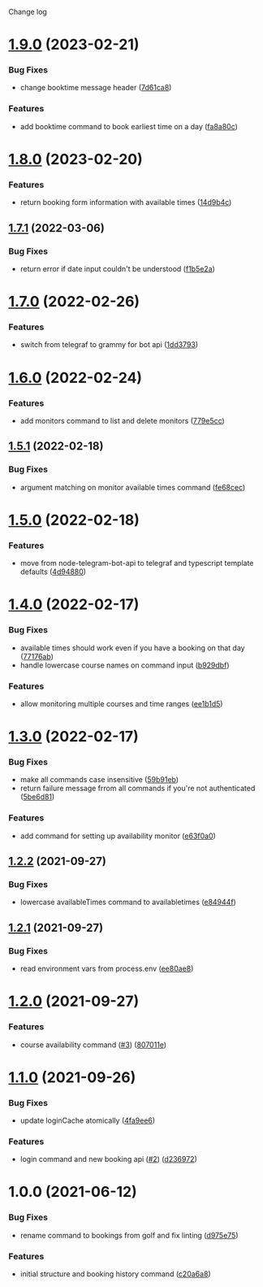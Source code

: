 Change log

# [1.9.0](https://github.com/zp-bots-telegram/intelligent-golf-bot/compare/v1.8.0...v1.9.0) (2023-02-21)


### Bug Fixes

* change booktime message header ([7d61ca8](https://github.com/zp-bots-telegram/intelligent-golf-bot/commit/7d61ca8d32efd1459ac9e1687cc2c2f3907dab4f))


### Features

* add booktime command to book earliest time on a day ([fa8a80c](https://github.com/zp-bots-telegram/intelligent-golf-bot/commit/fa8a80cf5836b235e3e07af460881f7fdc7de708))

# [1.8.0](https://github.com/zp-bots-telegram/intelligent-golf-bot/compare/v1.7.1...v1.8.0) (2023-02-20)


### Features

* return booking form information with available times ([14d9b4c](https://github.com/zp-bots-telegram/intelligent-golf-bot/commit/14d9b4c463e7a814f31b7991e43c65228269271d))

## [1.7.1](https://github.com/zp-bots-telegram/intelligent-golf-bot/compare/v1.7.0...v1.7.1) (2022-03-06)


### Bug Fixes

* return error if date input couldn't be understood ([f1b5e2a](https://github.com/zp-bots-telegram/intelligent-golf-bot/commit/f1b5e2a73fb916207fec62b797334d1751020dff))

# [1.7.0](https://github.com/zp-bots-telegram/intelligent-golf-bot/compare/v1.6.0...v1.7.0) (2022-02-26)


### Features

* switch from telegraf to grammy for bot api ([1dd3793](https://github.com/zp-bots-telegram/intelligent-golf-bot/commit/1dd379364c054eea0722d89cec8ebd7a96066b5e))

# [1.6.0](https://github.com/zp-bots-telegram/intelligent-golf-bot/compare/v1.5.1...v1.6.0) (2022-02-24)


### Features

* add monitors command to list and delete monitors ([779e5cc](https://github.com/zp-bots-telegram/intelligent-golf-bot/commit/779e5cc6af6ac07f6146a791de84dd56d270d701))

## [1.5.1](https://github.com/zp-bots-telegram/intelligent-golf-bot/compare/v1.5.0...v1.5.1) (2022-02-18)


### Bug Fixes

* argument matching on monitor available times command ([fe68cec](https://github.com/zp-bots-telegram/intelligent-golf-bot/commit/fe68cec6f4a7a7c4142db7a98c2031a92fb81e5a))

# [1.5.0](https://github.com/zp-bots-telegram/intelligent-golf-bot/compare/v1.4.0...v1.5.0) (2022-02-18)


### Features

* move from node-telegram-bot-api to telegraf and typescript template defaults ([4d94880](https://github.com/zp-bots-telegram/intelligent-golf-bot/commit/4d94880f4269a4562a9d1c9ab7754c34dd9504ad))

# [1.4.0](https://github.com/zp-bots-telegram/elite-live-golf-bot/compare/v1.3.0...v1.4.0) (2022-02-17)


### Bug Fixes

* available times should work even if you have a booking on that day ([77176ab](https://github.com/zp-bots-telegram/elite-live-golf-bot/commit/77176abc26d23651b647b5a7c9f8fae50878f851))
* handle lowercase course names on command input ([b929dbf](https://github.com/zp-bots-telegram/elite-live-golf-bot/commit/b929dbf76e716e435ba896441cea0736c4d14824))


### Features

* allow monitoring multiple courses and time ranges ([ee1b1d5](https://github.com/zp-bots-telegram/elite-live-golf-bot/commit/ee1b1d5bf295caa0ece0fde66d53579af9633f66))

# [1.3.0](https://github.com/zp-bots-telegram/elite-live-golf-bot/compare/v1.2.2...v1.3.0) (2022-02-17)


### Bug Fixes

* make all commands case insensitive ([59b91eb](https://github.com/zp-bots-telegram/elite-live-golf-bot/commit/59b91eb72053d1fb1d358f37e3ce8f1d77d2367f))
* return failure message frrom all commands if you're not authenticated ([5be6d81](https://github.com/zp-bots-telegram/elite-live-golf-bot/commit/5be6d812e66a996608335c7cc24d54431fdced58))


### Features

* add command for setting up availability monitor ([e63f0a0](https://github.com/zp-bots-telegram/elite-live-golf-bot/commit/e63f0a0a05d70770abeb7ded278a06fc07163776))

## [1.2.2](https://github.com/zp-bots-telegram/elite-live-golf-bot/compare/v1.2.1...v1.2.2) (2021-09-27)


### Bug Fixes

* lowercase availableTimes command to availabletimes ([e84944f](https://github.com/zp-bots-telegram/elite-live-golf-bot/commit/e84944f5e4e154f6c61d25351e2af3bae0bfe148))

## [1.2.1](https://github.com/zp-bots-telegram/elite-live-golf-bot/compare/v1.2.0...v1.2.1) (2021-09-27)


### Bug Fixes

* read environment vars from process.env ([ee80ae8](https://github.com/zp-bots-telegram/elite-live-golf-bot/commit/ee80ae88754dba41ffac563f24ae44f958027160))

# [1.2.0](https://github.com/zp-bots-telegram/elite-live-golf-bot/compare/v1.1.0...v1.2.0) (2021-09-27)


### Features

* course availability command ([#3](https://github.com/zp-bots-telegram/elite-live-golf-bot/issues/3)) ([807011e](https://github.com/zp-bots-telegram/elite-live-golf-bot/commit/807011ecfad34e31aed46378e337fcd39dde8949))

# [1.1.0](https://github.com/zp-bots-telegram/elite-live-golf-bot/compare/v1.0.0...v1.1.0) (2021-09-26)


### Bug Fixes

* update loginCache atomically ([4fa9ee6](https://github.com/zp-bots-telegram/elite-live-golf-bot/commit/4fa9ee67f7256f4e0f800df9c63cc9145c3f7042))


### Features

* login command and new booking api ([#2](https://github.com/zp-bots-telegram/elite-live-golf-bot/issues/2)) ([d236972](https://github.com/zp-bots-telegram/elite-live-golf-bot/commit/d236972c55e9b9fbccedd2a90fa96f877012824c))

# 1.0.0 (2021-06-12)


### Bug Fixes

* rename command to bookings from golf and fix linting ([d975e75](https://github.com/zp-bots-telegram/elite-live-golf-bot/commit/d975e75c98dd273d06041c23ea5a26af6a5371e7))


### Features

* initial structure and booking history command ([c20a6a8](https://github.com/zp-bots-telegram/elite-live-golf-bot/commit/c20a6a830593aa7ea032bb0f37c53520c20aa472))

